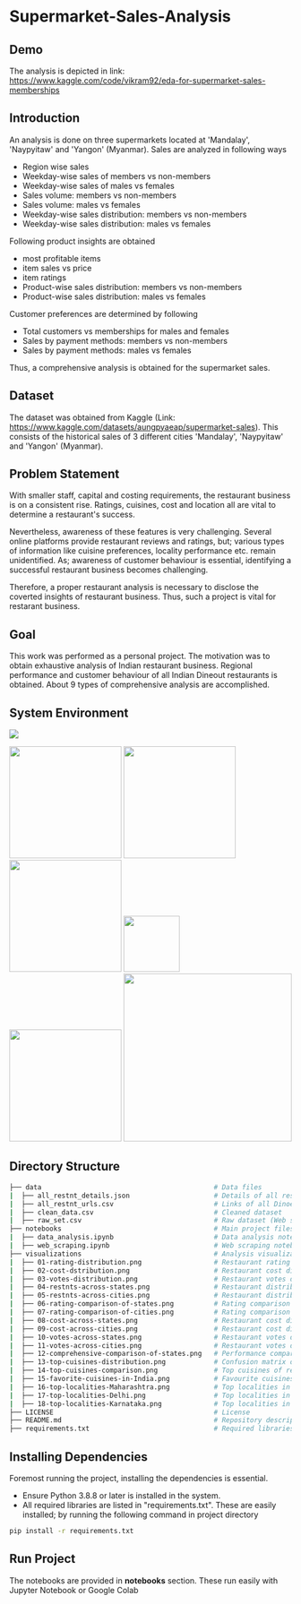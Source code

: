 # Supermarket-Sales-Analysis

## Demo
The analysis is depicted in link: https://www.kaggle.com/code/vikram92/eda-for-supermarket-sales-memberships

## Introduction
An analysis is done on three supermarkets located at 'Mandalay', 'Naypyitaw' and 'Yangon' (Myanmar). Sales are analyzed in following ways
* Region wise sales
* Weekday-wise sales of members vs non-members
* Weekday-wise sales of males vs females
* Sales volume: members vs non-members
* Sales volume: males vs females
* Weekday-wise sales distribution: members vs non-members
* Weekday-wise sales distribution: males vs females 

Following product insights are obtained 
* most profitable items 
* item sales vs price 
* item ratings
* Product-wise sales distribution: members vs non-members
* Product-wise sales distribution: males vs females

Customer preferences are determined by following 
* Total customers vs memberships for males and females
* Sales by payment methods: members vs non-members
* Sales by payment methods: males vs females

Thus, a comprehensive analysis is obtained for the supermarket sales. 

## Dataset
The dataset was obtained from Kaggle (Link: https://www.kaggle.com/datasets/aungpyaeap/supermarket-sales). This consists of the historical sales of 3 different cities 'Mandalay', 'Naypyitaw' and 'Yangon' (Myanmar). 

## Problem Statement
With smaller staff, capital and costing requirements, the restaurant business is on a consistent rise. Ratings, cuisines, cost and location all are vital to determine a restaurant's success. 

Nevertheless, awareness of these features is very challenging. Several online platforms provide restaurant reviews and ratings, but; various types of information like cuisine preferences, locality performance etc. remain unidentified. As; awareness of customer behaviour is essential, identifying a successful restaurant business becomes challenging. 

Therefore, a proper restaurant analysis is necessary to disclose the coverted insights of restaurant business. Thus, such a project is vital for restarant business. 

## Goal
This work was performed as a personal project. The motivation was to obtain exhaustive analysis of Indian restaurant business. Regional performance and customer behaviour of all Indian Dineout restaurants is obtained. About 9 types of comprehensive analysis are accomplished. 

## System Environment
![](https://forthebadge.com/images/badges/made-with-python.svg)



  [<img target="_blank" src="https://upload.wikimedia.org/wikipedia/commons/e/ed/Pandas_logo.svg" width=200>](https://pandas.pydata.org/)     [<img target="_blank" src="https://upload.wikimedia.org/wikipedia/commons/thumb/3/31/NumPy_logo_2020.svg/512px-NumPy_logo_2020.svg.png" width=200>](https://numpy.org/)     [<img target="_blank" src="https://funthon.files.wordpress.com/2017/05/bs.png?w=772" width=200>](https://www.crummy.com/software/BeautifulSoup/bs4/doc/)     [<img target="_blank" src="https://docs.python-requests.org/en/v1.1.0/_static/requests-sidebar.png" width=100>](https://docs.python-requests.org/en/latest/)     
[<img target="_blank" src="https://upload.wikimedia.org/wikipedia/commons/thumb/3/37/Plotly-logo-01-square.png/1200px-Plotly-logo-01-square.png" width=200>](https://plotly.com/)     [<img target="_blank" src="https://miro.medium.com/max/1400/1*QxfkTc6W2v2jpQBo-HBw0g.jpeg" width=300>](https://plotly.com/dash/)                       


## Directory Structure

```bash
├── data                                           # Data files    
|  ├── all_restnt_details.json                     # Details of all restaurants (Web scraping output) 
|  ├── all_restnt_urls.csv                         # Links of all Dinoeut restaurants in India 
|  ├── clean_data.csv                              # Cleaned dataset 
|  ├── raw_set.csv                                 # Raw dataset (Web scraping output)
├── notebooks                                      # Main project files
|  ├── data_analysis.ipynb                         # Data analysis notebook
|  ├── web_scraping.ipynb                          # Web scraping notebook
├── visualizations                                 # Analysis visualizations
|  ├── 01-rating-distribution.png                  # Restaurant rating distribution 
|  ├── 02-cost-dstribution.png                     # Restaurant cost distribution
|  ├── 03-votes-distribution.png                   # Restaurant votes distribution
|  ├── 04-restnts-across-states.png                # Restaurant distribution across Indian states 
|  ├── 05-restnts-across-cities.png                # Restaurant distribution across Indian cities
|  ├── 06-rating-comparison-of-states.png          # Rating comparison of states
|  ├── 07-rating-comparison-of-cities.png          # Rating comparison of cities
|  ├── 08-cost-across-states.png                   # Restaurant cost distribution across states
|  ├── 09-cost-across-cities.png                   # Restaurant cost distribution across cities
|  ├── 10-votes-across-states.png                  # Restaurant votes distribution across states
|  ├── 11-votes-across-cities.png                  # Restaurant votes distribution across cities
|  ├── 12-comprehensive-comparison-of-states.png   # Performance comparison of all states   
|  ├── 13-top-cuisines-distribution.png            # Confusion matrix of XGBClassifier  
|  ├── 14-top-cuisines-comparison.png              # Top cuisines of respective states
|  ├── 15-favorite-cuisines-in-India.png           # Favourite cuisines in India
|  ├── 16-top-localities-Maharashtra.png           # Top localities in Maharashtra
|  ├── 17-top-localities-Delhi.png                 # Top localities in Delhi
|  ├── 18-top-localities-Karnataka.png             # Top localities in Karnataka
├── LICENSE                                        # License
├── README.md                                      # Repository description
├── requirements.txt                               # Required libraries

```

## Installing Dependencies
Foremost running the project, installing the dependencies is essential. 
* Ensure Python 3.8.8 or later is installed in the system. 
* All required libraries are listed in "requirements.txt". These are easily installed; by running the following command in project directory
```bash
pip install -r requirements.txt
```

## Run Project
The notebooks are provided in **notebooks** section. These run easily with Jupyter Notebook or Google Colab   
